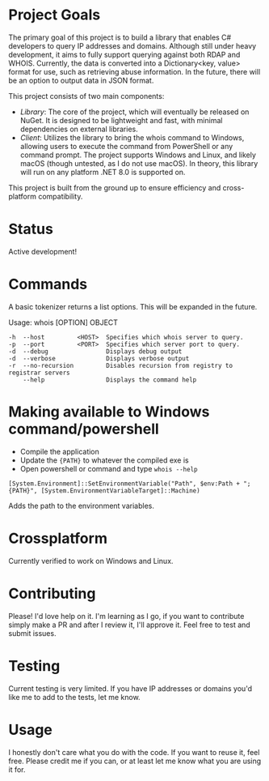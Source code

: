 # Project Goals

The primary goal of this project is to build a library that enables C# developers to query IP addresses and domains. Although still under heavy development, it aims to fully support querying against both RDAP and WHOIS. Currently, the data is converted into a Dictionary<key, value> format for use, such as retrieving abuse information. In the future, there will be an option to output data in JSON format.

This project consists of two main components:

- *Library*: The core of the project, which will eventually be released on NuGet. It is designed to be lightweight and fast, with minimal dependencies on external libraries.
- *Client*: Utilizes the library to bring the whois command to Windows, allowing users to execute the command from PowerShell or any command prompt. The project supports Windows and Linux, and likely macOS (though untested, as I do not use macOS). In theory, this library will run on any platform .NET 8.0 is supported on. 

This project is built from the ground up to ensure efficiency and cross-platform compatibility.

# Status

Active development!

# Commands
A basic tokenizer returns a list options. This will be expanded in the future.

Usage: whois [OPTION] OBJECT

```
-h  --host         <HOST>  Specifies which whois server to query.
-p  --port         <PORT>  Specifies which server port to query.
-d  --debug                Displays debug output
-d  --verbose              Displays verbose output
-r  --no-recursion         Disables recursion from registry to registrar servers
    --help                 Displays the command help
```

# Making available to Windows command/powershell

- Compile the application
- Update the `{PATH}` to whatever the compiled exe is
- Open powershell or command and type `whois --help`

```
[System.Environment]::SetEnvironmentVariable("Path", $env:Path + ";{PATH}", [System.EnvironmentVariableTarget]::Machine)
```

Adds the path to the environment variables.

# Crossplatform

Currently verified to work on Windows and Linux.

# Contributing

Please! I'd love help on it. I'm learning as I go, if you want to contribute simply make a PR and after I review it, I'll approve it. Feel free to test and submit issues.

# Testing

Current testing is very limited. If you have IP addresses or domains you'd like me to add to the tests, let me know.

# Usage

I honestly don't care what you do with the code. If you want to reuse it, feel free. Please credit me if you can, or at least let me know what you are using it for.
